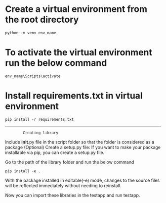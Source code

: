 # Create a virtual environment from the root directory
    python -m venv env_name
# To activate the virtual environment run the below command
    env_name\Scripts\activate
# Install requirements.txt in virtual environment
    pip install -r requirements.txt
-------------------------------------------------------------
            Creating library

Include __init__.py file in the script folder so that the folder is considered as a package
(Optional) Create a setup.py file: If you want to make your package installable via pip, you can create a setup.py file.

Go to the path of the library folder and run the below command

    pip install -e .

With the package installed in editable(-e) mode, changes to the source files will be reflected immediately without needing to reinstall.

Now you can import these libraries in the testapp and run testapp.




